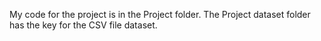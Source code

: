 My code for the project is in the Project folder. The Project dataset folder has the key for the CSV file dataset. 
